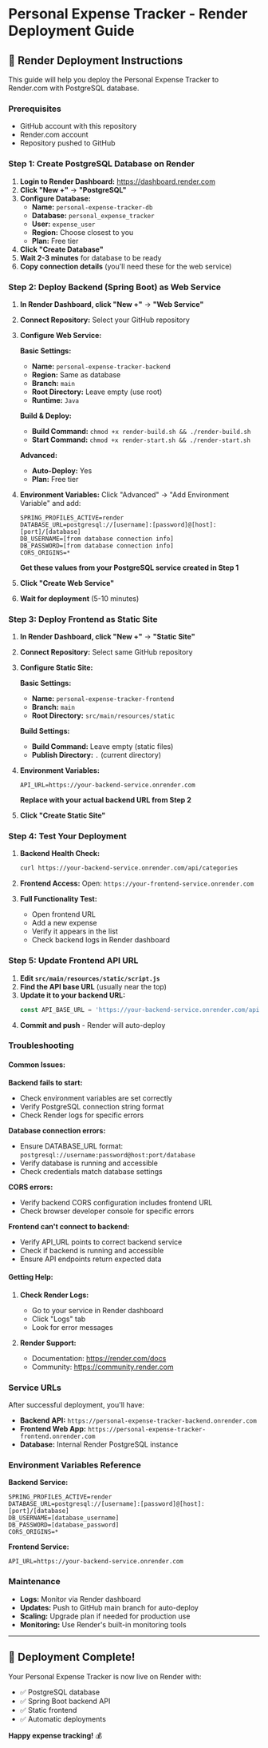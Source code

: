 # Personal Expense Tracker - Render Deployment Guide

## 🚀 Render Deployment Instructions

This guide will help you deploy the Personal Expense Tracker to Render.com with PostgreSQL database.

### Prerequisites
- GitHub account with this repository
- Render.com account
- Repository pushed to GitHub

### Step 1: Create PostgreSQL Database on Render

1. **Login to Render Dashboard:** https://dashboard.render.com
2. **Click "New +"** → **"PostgreSQL"**
3. **Configure Database:**
   - **Name:** `personal-expense-tracker-db`
   - **Database:** `personal_expense_tracker`
   - **User:** `expense_user`
   - **Region:** Choose closest to you
   - **Plan:** Free tier
4. **Click "Create Database"**
5. **Wait 2-3 minutes** for database to be ready
6. **Copy connection details** (you'll need these for the web service)

### Step 2: Deploy Backend (Spring Boot) as Web Service

1. **In Render Dashboard, click "New +"** → **"Web Service"**
2. **Connect Repository:** Select your GitHub repository
3. **Configure Web Service:**

   **Basic Settings:**
   - **Name:** `personal-expense-tracker-backend`
   - **Region:** Same as database
   - **Branch:** `main`
   - **Root Directory:** Leave empty (use root)
   - **Runtime:** `Java`
   
   **Build & Deploy:**
   - **Build Command:** `chmod +x render-build.sh && ./render-build.sh`
   - **Start Command:** `chmod +x render-start.sh && ./render-start.sh`
   
   **Advanced:**
   - **Auto-Deploy:** Yes
   - **Plan:** Free tier

4. **Environment Variables:**
   Click "Advanced" → "Add Environment Variable" and add:
   
   ```
   SPRING_PROFILES_ACTIVE=render
   DATABASE_URL=postgresql://[username]:[password]@[host]:[port]/[database]
   DB_USERNAME=[from database connection info]
   DB_PASSWORD=[from database connection info]
   CORS_ORIGINS=*
   ```
   
   **Get these values from your PostgreSQL service created in Step 1**

5. **Click "Create Web Service"**
6. **Wait for deployment** (5-10 minutes)

### Step 3: Deploy Frontend as Static Site

1. **In Render Dashboard, click "New +"** → **"Static Site"**
2. **Connect Repository:** Select same GitHub repository
3. **Configure Static Site:**

   **Basic Settings:**
   - **Name:** `personal-expense-tracker-frontend`
   - **Branch:** `main`
   - **Root Directory:** `src/main/resources/static`
   
   **Build Settings:**
   - **Build Command:** Leave empty (static files)
   - **Publish Directory:** `.` (current directory)

4. **Environment Variables:**
   ```
   API_URL=https://your-backend-service.onrender.com
   ```
   
   **Replace with your actual backend URL from Step 2**

5. **Click "Create Static Site"**

### Step 4: Test Your Deployment

1. **Backend Health Check:**
   ```bash
   curl https://your-backend-service.onrender.com/api/categories
   ```

2. **Frontend Access:**
   Open: `https://your-frontend-service.onrender.com`

3. **Full Functionality Test:**
   - Open frontend URL
   - Add a new expense
   - Verify it appears in the list
   - Check backend logs in Render dashboard

### Step 5: Update Frontend API URL

1. **Edit `src/main/resources/static/script.js`**
2. **Find the API base URL** (usually near the top)
3. **Update it to your backend URL:**
   ```javascript
   const API_BASE_URL = 'https://your-backend-service.onrender.com/api';
   ```
4. **Commit and push** - Render will auto-deploy

### Troubleshooting

#### Common Issues:

**Backend fails to start:**
- Check environment variables are set correctly
- Verify PostgreSQL connection string format
- Check Render logs for specific errors

**Database connection errors:**
- Ensure DATABASE_URL format: `postgresql://username:password@host:port/database`
- Verify database is running and accessible
- Check credentials match database settings

**CORS errors:**
- Verify backend CORS configuration includes frontend URL
- Check browser developer console for specific errors

**Frontend can't connect to backend:**
- Verify API_URL points to correct backend service
- Check if backend is running and accessible
- Ensure API endpoints return expected data

#### Getting Help:

1. **Check Render Logs:**
   - Go to your service in Render dashboard
   - Click "Logs" tab
   - Look for error messages

2. **Render Support:**
   - Documentation: https://render.com/docs
   - Community: https://community.render.com

### Service URLs

After successful deployment, you'll have:

- **Backend API:** `https://personal-expense-tracker-backend.onrender.com`
- **Frontend Web App:** `https://personal-expense-tracker-frontend.onrender.com`
- **Database:** Internal Render PostgreSQL instance

### Environment Variables Reference

**Backend Service:**
```
SPRING_PROFILES_ACTIVE=render
DATABASE_URL=postgresql://[username]:[password]@[host]:[port]/[database]
DB_USERNAME=[database_username]
DB_PASSWORD=[database_password]
CORS_ORIGINS=*
```

**Frontend Service:**
```
API_URL=https://your-backend-service.onrender.com
```

### Maintenance

- **Logs:** Monitor via Render dashboard
- **Updates:** Push to GitHub main branch for auto-deploy
- **Scaling:** Upgrade plan if needed for production use
- **Monitoring:** Use Render's built-in monitoring tools

---

## 🎉 Deployment Complete!

Your Personal Expense Tracker is now live on Render with:
- ✅ PostgreSQL database
- ✅ Spring Boot backend API
- ✅ Static frontend
- ✅ Automatic deployments

**Happy expense tracking!** 💰
